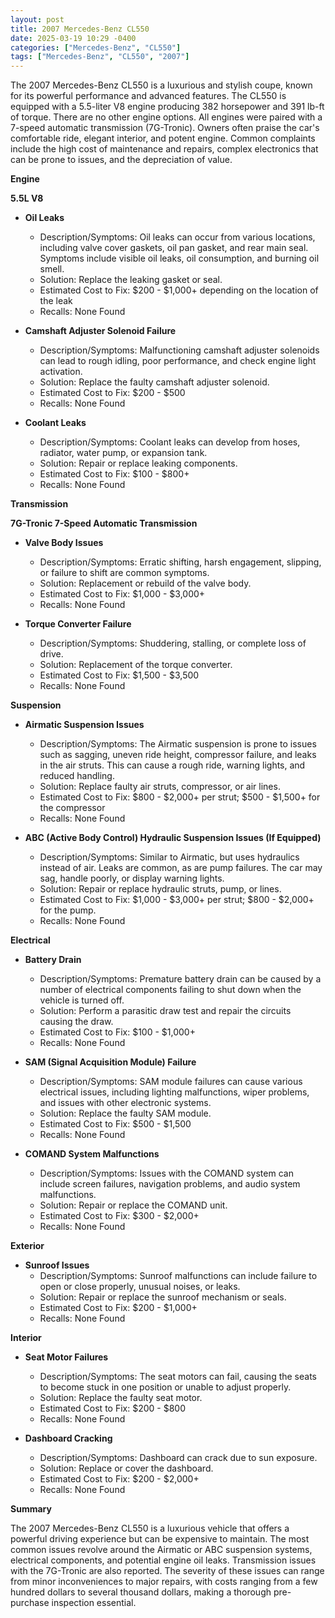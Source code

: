 ```yaml
---
layout: post
title: 2007 Mercedes-Benz CL550
date: 2025-03-19 10:29 -0400
categories: ["Mercedes-Benz", "CL550"]
tags: ["Mercedes-Benz", "CL550", "2007"]
---
```

The 2007 Mercedes-Benz CL550 is a luxurious and stylish coupe, known for its powerful performance and advanced features. The CL550 is equipped with a 5.5-liter V8 engine producing 382 horsepower and 391 lb-ft of torque. There are no other engine options. All engines were paired with a 7-speed automatic transmission (7G-Tronic). Owners often praise the car's comfortable ride, elegant interior, and potent engine. Common complaints include the high cost of maintenance and repairs, complex electronics that can be prone to issues, and the depreciation of value.

**Engine**

**5.5L V8**

*   **Oil Leaks**
    *   Description/Symptoms: Oil leaks can occur from various locations, including valve cover gaskets, oil pan gasket, and rear main seal. Symptoms include visible oil leaks, oil consumption, and burning oil smell.
    *   Solution: Replace the leaking gasket or seal.
    *   Estimated Cost to Fix: $200 - $1,000+ depending on the location of the leak
    * Recalls: None Found

*   **Camshaft Adjuster Solenoid Failure**
    *   Description/Symptoms: Malfunctioning camshaft adjuster solenoids can lead to rough idling, poor performance, and check engine light activation.
    *   Solution: Replace the faulty camshaft adjuster solenoid.
    *   Estimated Cost to Fix: $200 - $500
    * Recalls: None Found

*   **Coolant Leaks**
    *   Description/Symptoms: Coolant leaks can develop from hoses, radiator, water pump, or expansion tank.
    *   Solution: Repair or replace leaking components.
    *   Estimated Cost to Fix: $100 - $800+
    * Recalls: None Found

**Transmission**

**7G-Tronic 7-Speed Automatic Transmission**

*   **Valve Body Issues**
    *   Description/Symptoms: Erratic shifting, harsh engagement, slipping, or failure to shift are common symptoms.
    *   Solution: Replacement or rebuild of the valve body.
    *   Estimated Cost to Fix: $1,000 - $3,000+
    * Recalls: None Found

*   **Torque Converter Failure**
    *   Description/Symptoms: Shuddering, stalling, or complete loss of drive.
    *   Solution: Replacement of the torque converter.
    *   Estimated Cost to Fix: $1,500 - $3,500
    * Recalls: None Found

**Suspension**

*   **Airmatic Suspension Issues**
    *   Description/Symptoms: The Airmatic suspension is prone to issues such as sagging, uneven ride height, compressor failure, and leaks in the air struts. This can cause a rough ride, warning lights, and reduced handling.
    *   Solution: Replace faulty air struts, compressor, or air lines.
    *   Estimated Cost to Fix: $800 - $2,000+ per strut; $500 - $1,500+ for the compressor
    * Recalls: None Found

*   **ABC (Active Body Control) Hydraulic Suspension Issues (If Equipped)**
    *   Description/Symptoms: Similar to Airmatic, but uses hydraulics instead of air. Leaks are common, as are pump failures. The car may sag, handle poorly, or display warning lights.
    *   Solution: Repair or replace hydraulic struts, pump, or lines.
    *   Estimated Cost to Fix: $1,000 - $3,000+ per strut; $800 - $2,000+ for the pump.
    * Recalls: None Found

**Electrical**

*   **Battery Drain**
    *   Description/Symptoms: Premature battery drain can be caused by a number of electrical components failing to shut down when the vehicle is turned off.
    *   Solution: Perform a parasitic draw test and repair the circuits causing the draw.
    *   Estimated Cost to Fix: $100 - $1,000+
    * Recalls: None Found

*   **SAM (Signal Acquisition Module) Failure**
    *   Description/Symptoms: SAM module failures can cause various electrical issues, including lighting malfunctions, wiper problems, and issues with other electronic systems.
    *   Solution: Replace the faulty SAM module.
    *   Estimated Cost to Fix: $500 - $1,500
    * Recalls: None Found

*   **COMAND System Malfunctions**
    *   Description/Symptoms: Issues with the COMAND system can include screen failures, navigation problems, and audio system malfunctions.
    *   Solution: Repair or replace the COMAND unit.
    *   Estimated Cost to Fix: $300 - $2,000+
    * Recalls: None Found

**Exterior**

*   **Sunroof Issues**
    *   Description/Symptoms: Sunroof malfunctions can include failure to open or close properly, unusual noises, or leaks.
    *   Solution: Repair or replace the sunroof mechanism or seals.
    *   Estimated Cost to Fix: $200 - $1,000+
    * Recalls: None Found

**Interior**

*   **Seat Motor Failures**
    *   Description/Symptoms: The seat motors can fail, causing the seats to become stuck in one position or unable to adjust properly.
    *   Solution: Replace the faulty seat motor.
    *   Estimated Cost to Fix: $200 - $800
    * Recalls: None Found

*   **Dashboard Cracking**
    *   Description/Symptoms: Dashboard can crack due to sun exposure.
    *   Solution: Replace or cover the dashboard.
    *   Estimated Cost to Fix: $200 - $2,000+
    * Recalls: None Found

**Summary**

The 2007 Mercedes-Benz CL550 is a luxurious vehicle that offers a powerful driving experience but can be expensive to maintain. The most common issues revolve around the Airmatic or ABC suspension systems, electrical components, and potential engine oil leaks. Transmission issues with the 7G-Tronic are also reported. The severity of these issues can range from minor inconveniences to major repairs, with costs ranging from a few hundred dollars to several thousand dollars, making a thorough pre-purchase inspection essential.

